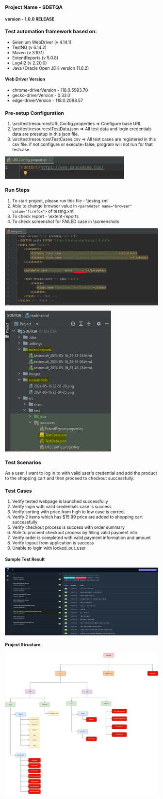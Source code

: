 ### Project Name - SDETQA
#### version - 1.0.0 RELEASE


### Test automation framework based on:
- Selenium WebDriver (v 4.14.1)
- TestNG (v 6.14.2)
- Maven (v 3.10.1)
- ExtentReports (v 5.0.8)
- Log4j2 (v 2.20.0)
- Java (Oracle Open JDK version 11.0.2)

#### Web Driver Version
- chrome-driverVersion - 118.0.5993.70
- gecko-driverVersion  - 0.33.0
- edge-driverVersion   - 118.0.2088.57

  
### Pre-setup Configuration
1. \src\test\resources\URLConfig.properties => Configure base URL
2. \src\test\resources\TestData.json => All test data and login credentials data are presetup in this json file.
3. \src\test\resources\TestCases.csv => All test cases are registered in this csv file. if not configure or execute=false, program will not run for that testcase.

![images/baseUrl.jpg](images/baseUrl.jpg)


### Run Steps
1. To start project, please run this file - \testng.xml
2. Able to change browser value in ```<parameter name="browser"  value="firefox">``` of testng.xml
3. To check report - \extent-reports
4. To check screenshot for FAILED case in \screenshots

![images/browser.jpg](images/browser.jpg)

![images/directory.jpg](images/directory.jpg)

### Test Scenarios
As a user, I want to log in to with valid user's credential and add the product to the shopping cart and then proceed to checkout successfully.

### Test Cases
1. Verify tested webpage is launched successfully
2. Verify login with valid credentials case is success
3. Verify sorting with price from high to low case is correct
4. Verify 2 items which has $15.99 price are added to shopping cart successfully
5. Verify checkout process is success with order summary
6. Able to proceed checkout process by filling valid payment info
7. Verify order is completed with valid payment information and amount
8. Verify logout from application is success
9. Unable to login with locked_out_user


#### Sample Test Result
![images/extendreport.jpg](images/extendreport.jpg)


#### Project Structure
![images/projectstructure.jpg](images/projectstructure.jpg)




